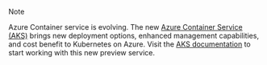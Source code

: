 > [!NOTE]
> Azure Container service is evolving. The new [Azure Container Service (AKS)](../articles/aks/intro-kubernetes.md) brings new deployment options, enhanced management capabilities, and cost benefit to Kubernetes on Azure. Visit the [AKS documentation](../articles/aks/intro-kubernetes.md) to start working with this new preview service.  
>
